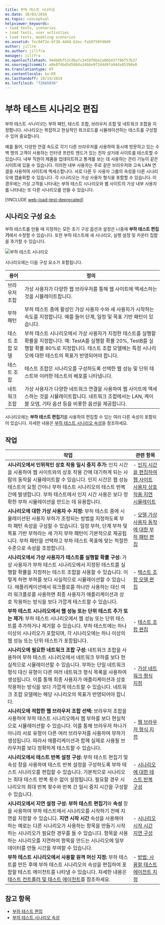 ```yaml
---
title: 부하 테스트 시나리오
ms.date: 10/03/2016
ms.topic: conceptual
helpviewer_keywords:
- load tests, scenarios
- load tests, user activities
- load tests, modeling scenarios
ms.assetid: fec04f2e-bf38-4d44-b2ec-fa50f58fd0d9
author: jillre
ms.author: jillfra
manager: jillfra
ms.openlocfilehash: 944b0bf52cd6a7c3459f0be2a06b437796f57b37
ms.sourcegitcommit: a8e8f4bd5d508da34bbe9f2d4d9fa94da0539de0
ms.translationtype: HT
ms.contentlocale: ko-KR
ms.lasthandoff: 10/19/2019
ms.locfileid: "72665036"
---
```

# <a name="edit-load-test-scenarios"></a>부하 테스트 시나리오 편집

부하 테스트 *시나리오*는 부하 패턴, 테스트 조합, 브라우저 조합 및 네트워크 조합을 지정합니다. 시나리오는 복잡하고 현실적인 워크로드를 시뮬레이션하는 테스트를 구성할 수 있어 중요합니다.

예를 들어, 다양한 연결 속도로 각기 다른 브라우저를 사용하여 동시에 방문하고 있는 수백 명의 고객이 사용하는 인터넷 프런트 엔드가 있는 전자 상거래 사이트를 테스트할 수 있습니다. 내부 직원이 제품을 업데이트하고 통계를 보는 데 사용하는 관리 기능이 같은 사이트에 있을 수 있습니다. 이러한 내부 사용자는 주로 같은 브라우저와 고속 LAN 연결을 사용하여 사이트에 액세스합니다. 서로 다른 두 사용자 그룹의 속성을 다른 시나리오에 캡슐화할 수 있습니다. 각 시나리오는 가상 사용자 형식을 포함할 수 있습니다. 이 경우에는 가상 고객을 나타내는 부하 테스트 시나리오와 웹 사이트의 가상 내부 사용자를 나타내는 또 다른 시나리오를 만들 수 있습니다.

[!INCLUDE [web-load-test-deprecated](includes/web-load-test-deprecated.md)]

## <a name="scenario-components"></a>시나리오 구성 요소

부하 테스트를 만들 때 지정하는 모든 초기 구성 옵션과 설정은 나중에 **부하 테스트 편집기**에서 수정할 수 있습니다. 또한 부하 테스트에 새 시나리오, 실행 설정 및 카운터 집합을 추가할 수 있습니다.

![부하 테스트 시나리오](../test/media/loadtesteditinscenarios.png)

시나리오에는 다음 구성 요소가 포함됩니다.

|용어|정의|
|-|-|
|브라우저 조합|가상 사용자가 다양한 웹 브라우저를 통해 웹 사이트에 액세스하는 것을 시뮬레이트합니다.|
|부하 패턴|부하 테스트 중에 활성인 가상 사용자 수와 새 사용자가 시작하는 속도를 지정합니다. 예를 들어 단계, 일정 및 목표 기반 패턴이 있습니다.|
|테스트 조합 모델|부하 테스트 시나리오에서 가상 사용자가 지정한 테스트를 실행할 확률을 지정합니다. 예: TestA를 실행할 확률 20%, TestB를 실행할 확률 80%로 지정합니다. 테스트 조합 모델에는 특정 시나리오에 대한 테스트의 목표가 반영되어야 합니다.|
|테스트 조합|테스트 조합은 시나리오를 구성하도록 선택한 웹 성능 및 단위 테스트와 이러한 테스트의 배포를 나타냅니다.|
|네트워크 조합|가상 사용자가 다양한 네트워크 연결을 사용하여 웹 사이트에 액세스하는 것을 시뮬레이트합니다. 네트워크 조합에서는 LAN, 케이블 모뎀, 기타 옵션 등을 비롯한 옵션을 제공합니다.|

시나리오에는 **부하 테스트 편집기**를 사용하여 편집할 수 있는 여러 다른 속성이 포함되어 있습니다. 자세한 내용은 [부하 테스트 시나리오 속성](../test/load-test-scenario-properties.md)을 참조하세요.

## <a name="tasks"></a>작업

|작업|관련 항목|
|-|-----------------------|
|**시나리오에서 인위적인 상호 작용 일시 중지 추가:** 인지 시간을 사용하여 웹 사이트와의 상호 작용 간에 대기하게 되는 사람의 동작을 시뮬레이트할 수 있습니다. 인지 시간은 웹 성능 테스트의 요청 간이나 부하 테스트 시나리오의 테스트 반복 간에 발생합니다. 부하 테스트에서 인지 시간 사용은 보다 정확한 부하 시뮬레이션을 만드는 데 유용합니다.|-   [인지 시간을 편집하여 웹 사이트 사용자 상호 작용 지연 시뮬레이트](../test/edit-think-times-in-load-test-scenarios.md)|
|**시나리오에 대한 가상 사용자 수 지정:** 부하 테스트 중에 시뮬레이션된 사용자 부하가 조정되는 방법을 지정하도록 부하 패턴 속성을 구성할 수 있습니다. 일정 부하, 단계 부하 및 목표 기반 부하라는 세 가지 부하 패턴이 기본적으로 제공됩니다. 부하 패턴을 선택하고 부하 테스트 목표에 맞는 적절한 수준으로 속성을 조정합니다.|-   [모델 가상 사용자 동작에 대한 부하 패턴 편집](../test/edit-load-patterns-to-model-virtual-user-activities.md)|
|**시나리오에서 가상 사용자가 테스트를 실행할 확률 구성:** 가상 사용자가 부하 테스트 시나리오에서 지정된 테스트를 실행할 확률을 지정하는 테스트 조합을 사용할 수 있습니다. 이렇게 하면 부하를 보다 사실적으로 시뮬레이션할 수 있습니다. 애플리케이션에서 워크플로를 하나만 사용하는 대신 여러 워크플로를 사용하면 최종 사용자가 애플리케이션과 상호 작용하는 방식을 보다 가깝게 테스트할 수 있습니다.|-   [텍스트 조합 모델 편집](../test/edit-test-mix-models-to-specify-the-probability-of-a-virtual-user-running-a-test.md)|
|**부하 테스트 시나리오에서 웹 성능 또는 단위 테스트 추가 또는 제거:** 부하 테스트 시나리오에서 웹 성능 또는 단위 테스트를 추가하거나 제거할 수 있습니다. 부하 테스트에는 하나 이상의 시나리오가 포함되며, 각 시나리오에는 하나 이상의 웹 성능 또는 단위 테스트가 포함됩니다.|-   [테스트 조합 편집](../test/edit-the-test-mix-to-specify-which-web-browsers-types-in-a-load-test-scenario.md)|
|**시나리오에 필요한 네트워크 조합 구성:** 네트워크 조합을 사용하여 부하 테스트 시나리오에서 네트워크 부하를 보다 현실적으로 시뮬레이션할 수 있습니다. 부하는 단일 네트워크 형식 대신 유형이 다른 여러 네트워크 형식 목록을 사용하여 생성됩니다. 이를 통해 최종 사용자가 애플리케이션과 상호 작용하는 방식을 보다 가깝게 테스트할 수 있습니다. 네트워크 조합 모델에는 해당 시나리오의 목표가 반영되어야 합니다.|-   [가상 네트워크 형식 지정](../test/specify-virtual-network-types-in-a-load-test-scenario.md)|
|**시나리오에 적합한 웹 브라우저 조합 선택:** 브라우저 조합을 사용하여 부하 테스트 시나리오에서 웹 부하를 보다 현실적으로 시뮬레이션할 수 있습니다. 이를 통해 브라우저 하나가 아니라 서로 유형이 다른 여러 브라우저를 사용하여 부하가 생성됩니다. 따라서 애플리케이션과 함께 실제로 사용될 브라우저를 보다 정확하게 테스트할 수 있습니다.|-   [웹 브라우저 형식 지정](../test/edit-the-test-mix-to-specify-which-web-browsers-types-in-a-load-test-scenario.md)|
|**시나리오에서 테스트 반복 설정 구성:** 부하 테스트 편집기 및 속성 창을 사용하여 테스트 반복 설정을 구성하도록 부하 테스트 시나리오를 편집할 수 있습니다. 기본적으로 시나리오는 최대 테스트 반복 횟수 없이 설정됩니다. 필요할 경우 시나리오의 최대 반복 횟수와 반복 간 일시 중지 시간을 구성할 수 있습니다.|-   [시나리오에 대한 테스트 반복 구성](../test/configure-test-iterations-in-a-load-test-scenario.md)|
|**시나리오에서 지연 설정 구성:** **부하 테스트 편집기**와 **속성** 창을 사용하여 부하 테스트에서 시나리오를 시작하기 전에 지연을 지정할 수 있습니다. **지연 시작 시간** 속성을 사용해야 하는 예로는 다른 시나리오가 사용하는 항목을 만들기 시작하는 시나리오가 필요한 경우를 들 수 있습니다. 항목을 사용하는 시나리오를 지연하여 항목을 만드는 시나리오에 일부 데이터를 만들 시간을 부여할 수 있습니다.|-   [시나리오 시작 시간 지연 구성](../test/configure-scenario-start-delays.md)|
|**부하 테스트 시나리오에서 사용할 원격 머신 지정:** 부하 테스트를 만든 후에 부하 테스트 시나리오의 속성을 편집하여 포함할 테스트 에이전트를 나타낼 수 있습니다. 자세한 내용은 [테스트 컨트롤러 및 테스트 에이전트](configure-test-agents-and-controllers-for-load-tests.md)를 참조하세요.|-   [방법: 사용할 테스트 에이전트 지정](../test/how-to-specify-test-agents-to-use-in-load-test-scenarios.md)|

## <a name="see-also"></a>참고 항목

- [부하 테스트 편집](../test/edit-load-tests.md)
- [부하 테스트 시나리오 속성](../test/load-test-scenario-properties.md)